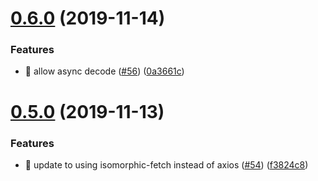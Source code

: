 # [0.6.0](https://github.com/egendata/messaging/compare/v0.5.0...v0.6.0) (2019-11-14)


### Features

* 🎸 allow async decode ([#56](https://github.com/egendata/messaging/issues/56)) ([0a3661c](https://github.com/egendata/messaging/commit/0a3661c15b73e966e6ede387343b74b1d24f41f8))

# [0.5.0](https://github.com/egendata/messaging/compare/v0.4.2...v0.5.0) (2019-11-13)


### Features

* 🎸 update to using isomorphic-fetch instead of axios ([#54](https://github.com/egendata/messaging/issues/54)) ([f3824c8](https://github.com/egendata/messaging/commit/f3824c82e3b07455fedb87ef947c53a439335327))
